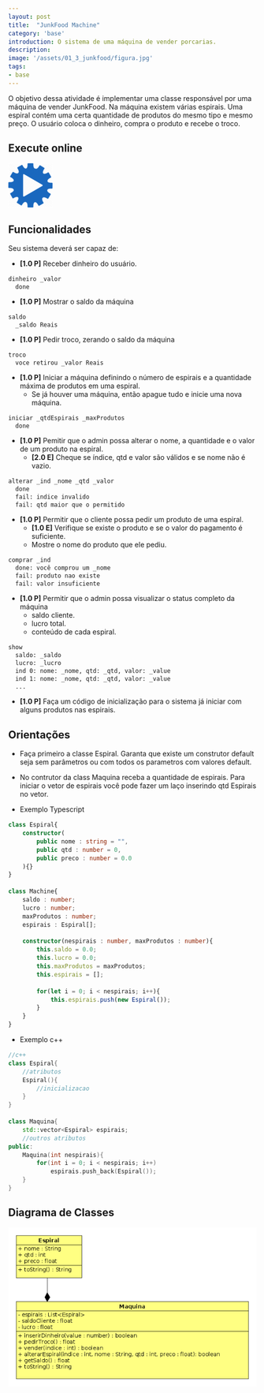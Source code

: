 ```yaml
---
layout: post
title:  "JunkFood Machine"
category: 'base'
introduction: O sistema de uma máquina de vender porcarias.
description: 
image: '/assets/01_3_junkfood/figura.jpg'
tags:
- base
---
```


O objetivo dessa atividade é implementar uma classe responsável por uma máquina de vender JunkFood. Na máquina existem várias espirais. Uma espiral contém uma certa quantidade de produtos do mesmo tipo e mesmo preço. O usuário coloca o dinheiro, compra o produto e recebe o troco.


## Execute online
[![](/assets/images/run.png)](/assets/01_3_junkfood/run.html)

## Funcionalidades

Seu sistema deverá ser capaz de:

* **[1.0 P]** Receber dinheiro do usuário.

```
dinheiro _valor
  done
```

* **[1.0 P]** Mostrar o saldo da máquina

```
saldo
  _saldo Reais
```

* **[1.0 P]** Pedir troco, zerando o saldo da máquina

```
troco
  voce retirou _valor Reais
```


* **[1.0 P]** Iniciar a máquina definindo o número de espirais e a quantidade máxima de produtos em uma espiral.
    * Se já houver uma máquina, então apague tudo e inicie uma nova máquina.

```
iniciar _qtdEspirais _maxProdutos
  done
```


- **[1.0 P]** Pemitir que o admin possa alterar o nome, a quantidade e o valor de um produto na espiral.
    - **[2.0 E]** Cheque se índice, qtd e valor são válidos e se nome não é vazio.

```
alterar _ind _nome _qtd _valor
  done
  fail: indice invalido
  fail: qtd maior que o permitido
```


* **[1.0 P]** Permitir que o cliente possa pedir um produto de uma espiral.
    * **[1.0 E]** Verifique se existe o produto e se o valor do pagamento é suficiente.
    * Mostre o nome do produto que ele pediu.

```
comprar _ind
  done: você comprou um _nome
  fail: produto nao existe
  fail: valor insuficiente
```


* **[1.0 P]** Permitir que o admin possa visualizar o status completo da máquina
    * saldo cliente.
    * lucro total.
    * conteúdo de cada espiral.

```
show
  saldo: _saldo
  lucro: _lucro
  ind 0: nome: _nome, qtd: _qtd, valor: _value
  ind 1: nome: _nome, qtd: _qtd, valor: _value
  ...
```


* **[1.0 P]** Faça um código de inicialização para o sistema já iniciar com alguns produtos nas espirais.


## Orientações

- Faça primeiro a classe Espiral. Garanta que existe um construtor default seja sem parâmetros ou com todos os parametros com valores default.
- No contrutor da class Maquina receba a quantidade de espirais. Para iniciar o vetor de espirais você pode fazer um laço inserindo qtd Espirais no vetor.

- Exemplo Typescript

```typescript
class Espiral{
    constructor(
        public nome : string = "", 
        public qtd : number = 0, 
        public preco : number = 0.0
    ){}
}

class Machine{
    saldo : number;
    lucro : number;
    maxProdutos : number;
    espirais : Espiral[];

    constructor(nespirais : number, maxProdutos : number){
        this.saldo = 0.0;
        this.lucro = 0.0;
        this.maxProdutos = maxProdutos;
        this.espirais = [];

        for(let i = 0; i < nespirais; i++){
            this.espirais.push(new Espiral());
        }
    }
}
```

- Exemplo c++

```c++
//c++
class Espiral{
    //atributos
    Espiral(){
        //inicializacao
    }
}

class Maquina{
    std::vector<Espiral> espirais;
    //outros atributos
public:
    Maquina(int nespirais){
        for(int i = 0; i < nespirais; i++)
            espirais.push_back(Espiral());
    }
}
```


## Diagrama de Classes

![](/assets/01_3_junkfood/diagrama.png)
